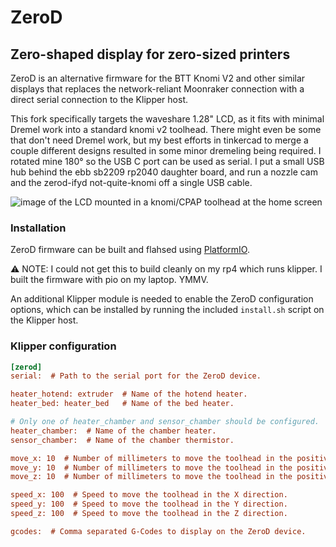 # ZeroD

## Zero-shaped display for zero-sized printers

ZeroD is an alternative firmware for the BTT Knomi V2 and other similar displays that replaces the
network-reliant Moonraker connection with a direct serial connection to the Klipper host.

This fork specifically targets the waveshare 1.28" LCD, as it fits with minimal Dremel work into a standard knomi v2 toolhead. There might even be some that don't need Dremel work, but my best efforts in tinkercad to merge a couple different designs resulted in some minor dremeling being required. I rotated mine 180° so the USB C port can be used as serial. I put a small USB hub behind the ebb sb2209 rp2040 daughter board, and run a nozzle cam and the zerod-ifyd not-quite-knomi off a single USB cable.

![image of the LCD mounted in a knomi/CPAP toolhead at the home screen](https://github.com/user-attachments/assets/02a38d5f-e2bd-4ea2-b4c0-046d5564dde9)

### Installation

ZeroD firmware can be built and flahsed using [PlatformIO](https://platformio.org/).

⚠️ NOTE: I could not get this to build  cleanly on my rp4 which runs klipper. I built the firmware with pio on my laptop. YMMV.

An additional Klipper module is needed to enable the ZeroD configuration options, which can be
installed by running the included `install.sh` script on the Klipper host.

### Klipper configuration
```ini
[zerod]
serial:  # Path to the serial port for the ZeroD device.

heater_hotend: extruder  # Name of the hotend heater.
heater_bed: heater_bed   # Name of the bed heater.

# Only one of heater_chamber and sensor_chamber should be configured.
heater_chamber:  # Name of the chamber heater.
sensor_chamber:  # Name of the chamber thermistor.

move_x: 10  # Number of millimeters to move the toolhead in the positive X direction.
move_y: 10  # Number of millimeters to move the toolhead in the positive Y direction.
move_z: 10  # Number of millimeters to move the toolhead in the positive Z direction.

speed_x: 100  # Speed to move the toolhead in the X direction.
speed_y: 100  # Speed to move the toolhead in the Y direction.
speed_z: 100  # Speed to move the toolhead in the Z direction.

gcodes:  # Comma separated G-Codes to display on the ZeroD device.
```
